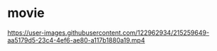 # movie
https://user-images.githubusercontent.com/122962934/215259649-aa5179d5-23c4-4ef6-ae80-a117b1880a19.mp4
